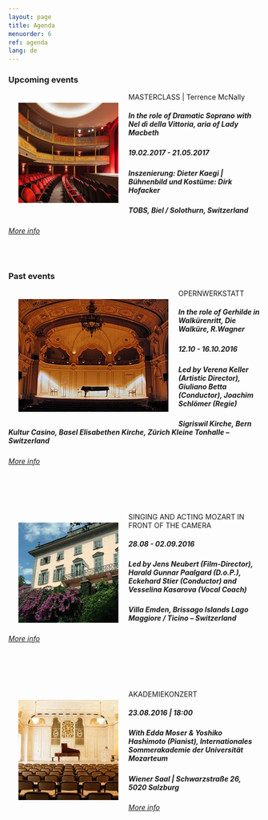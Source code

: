 ```yaml
---
layout: page
title: Agenda
menuorder: 6
ref: agenda
lang: de
---
```


### Upcoming events

<img style="float: left; padding: 20px" src="/assets/event4.jpg">  

MASTERCLASS | Terrence McNally

##### In the role of Dramatic Soprano with Nel dì della Vittoria, aria of Lady Macbeth 

##### 19.02.2017 - 21.05.2017

##### Inszenierung: Dieter Kaegi | Bühnenbild und Kostüme: Dirk Hofacker

##### _TOBS, Biel / Solothurn, Switzerland_

###### <a href="https://www.tobs.ch/fr/theatre/productions/stueck/prod/245/" target="_blank">More info</a>

&nbsp;


### Past events

<img style="float: left; padding: 20px" src="/assets/tonhalle3.jpg">  

OPERNWERKSTATT

##### In the role of Gerhilde in Walkürenritt, Die Walküre, R.Wagner

##### 12.10 - 16.10.2016

##### Led by Verena Keller (Artistic Director), Giuliano Betta (Conductor), Joachim Schlömer (Regie)

##### _Sigriswil Kirche, Bern Kultur Casino, Basel Elisabethen Kirche, Zürich Kleine Tonhalle – Switzerland_

###### <a href="http://opernwerkstatt.emedia4web.eu/index.php?id=62" target="_blank">More info</a>

&nbsp;

&nbsp;


<img style="float: left; padding: 20px" src="/assets/event2.jpg">  

SINGING AND ACTING MOZART IN FRONT OF THE CAMERA

##### 28.08 - 02.09.2016

##### Led by Jens Neubert (Film-Director), Harald Gunnar Paalgard (D.o.P.), Eckehard Stier (Conductor) and Vesselina Kasarova (Vocal Coach)

##### _Villa Emden, Brissago Islands Lago Maggiore / Ticino – Switzerland_

###### <a href="http://syquali.ch/en/filmopera/" target="_blank">More info</a>

&nbsp;

&nbsp;


<img style="float: left; padding: 20px" src="/assets/event1.jpg">  

AKADEMIEKONZERT

##### 23.08.2016 | 18:00

##### With Edda Moser & Yoshiko Hashimoto (Pianist), Internationales Sommerakademie der Universität Mozarteum

##### _Wiener Saal | Schwarzstraße 26, 5020 Salzburg_

###### <a href="https://www.moz.ac.at/de/events/veranstaltung.php?vanr=32473" target="_blank">More info</a>

&nbsp;






